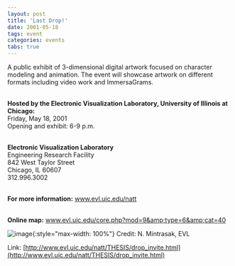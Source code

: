```yaml
---
layout: post
title: 'Last Drop!'
date: 2001-05-18
tags: event
categories: events
tabs: true
---
```


A public exhibit of 3-dimensional digital artwork focused on character modeling and animation. The event will showcase artwork on different formats including video work and ImmersaGrams.<br><br>

<strong>Hosted by the Electronic Visualization Laboratory, University of Illinois at Chicago:</strong><br>
Friday, May 18, 2001<br>
Opening and exhibit: 6-9 p.m.<br><br>

<strong>Electronic Visualization Laboratory</strong><br>
Engineering Research Facility<br>
842 West Taylor Street<br>
Chicago, IL  60607<br>
312.996.3002<br><br>

<strong>For more information:</strong> <a href="http://www.evl.uic.edu/natt">www.evl.uic.edu/natt</a><br><br>

<strong>Online map:</strong> <a href="http://www.evl.uic.edu/core.php?mod=9&amp;type=6&amp;cat=40">www.evl.uic.edu/core.php?mod=9&amp;type=6&amp;cat=40</a>

![image](https://www.evl.uic.edu/output/originals/lastdrop.jpg-srcw.jpg){:style="max-width: 100%"}
Credit: N. Mintrasak, EVL


Link: [http://www.evl.uic.edu/natt/THESIS/drop_invite.html](http://www.evl.uic.edu/natt/THESIS/drop_invite.html)
